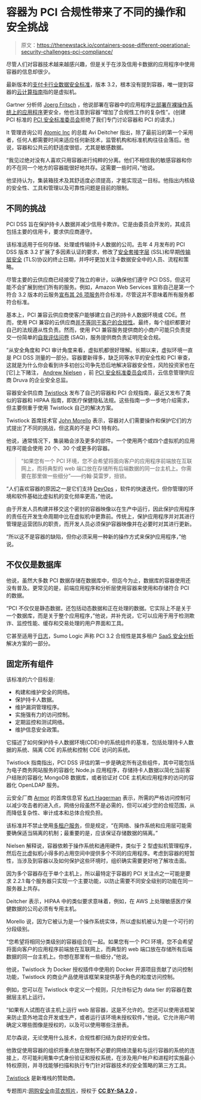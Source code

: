 # 容器为 PCI 合规性带来了不同的操作和安全挑战

> 原文：<https://thenewstack.io/containers-pose-different-operational-security-challenges-pci-compliance/>

尽管人们对容器技术越来越感兴趣，但是关于在涉及信用卡数据的应用程序中使用容器的信息却很少。

最新版本的[支付卡行业数据安全标准](https://en.wikipedia.org/wiki/Payment_Card_Industry_Data_Security_Standard)，版本 3.2，根本没有提到容器，唯一提到容器的[云计算指南](https://www.pcisecuritystandards.org/pdfs/PCI_DSS_v2_Cloud_Guidelines.pdf)指的是虚拟机。

Gartner 分析师 [Joerg Fritsch](http://blogs.gartner.com/joerg-fritsch) ，他说部署在容器中的应用程序[比部署在裸操作系统上的应用程序](http://blogs.gartner.com/joerg-fritsch/can-you-operationalize-docker-containers/)更安全，他也注意到容器“增加了合规性工作的复杂性”。(创建 PCI 标准的 [PCI 安全标准委员会](https://www.pcisecuritystandards.org/)拒绝了我们专门讨论容器和 PCI 的请求。)

It 管理咨询公司 [Atomic Inc](http://blog.atomicinc.com/) 的总裁 Avi Deitcher 指出，除了最前沿的第一个采用者，任何人都需要时间来适应任何新技术，监管机构和标准机构往往会落后。他说，容器和公共云的舒适度很低，尤其是敏感数据。

“我见过绝对没有人喜欢只用容器进行纯粹的分离。他们不相信我的敏感容器和你的不在同一个地方的容器能很好地共存。这需要一些时间，”他说。

他坚持认为，集装箱技术及其舒适度必须提高，才能实现这一目标。他指出内核级的安全性、工具和管理以及可靠性问题是目前的限制。

## 不同的挑战

PCI DSS 旨在保护持卡人数据并减少信用卡欺诈。它是由委员会开发的，其成员包括主要的信用卡，要求供应商遵守。

该标准适用于任何存储、处理或传输持卡人数据的公司。去年 4 月发布的 PCI DSS 版本 3.2 扩展了多因素认证的要求，修改了[安全套接字层](http://info.ssl.com/article.aspx?id=10241) (SSL)和早期[传输层安全](https://tools.ietf.org/html/rfc5246) (TLS)协议的终止日期，并呼吁更加关注卡数据安全中的人员、流程和策略。

尽管主要的云供应商已经接受了独立的审计，以确保他们遵守 PCI DSS，但这可能不会扩展到他们所有的服务。例如，Amazon Web Services 宣称自己是第一个符合 3.2 版本的云服务[宣布其 26 项服务](https://aws.amazon.com/blogs/security/aws-becomes-first-cloud-service-provider-to-adopt-new-pci-dss-3-2/)符合标准，尽管这并不意味着所有服务都符合标准。

基本上，PCI 兼容云供应商使客户能够建立自己的持卡人数据环境或 CDE。然而，使用 PCI 兼容的云供应商[并不等同于客户的合规性](http://searchcloudsecurity.techtarget.com/tip/How-does-Google-Cloud-Platform-affect-merchant-PCI-compliance)。最终，每个组织都要对自己的法规遵从性负责。然而，使用 PCI 兼容服务提供商的小商户可能只负责提交一份简单的[自我评估问卷](https://www.pcisecuritystandards.org/pci_security/completing_self_assessment) (SAQ)，服务提供商负责证明完全合规。

“从安全角度和 PCI 审计角度来看，虚拟机都很好理解。长期以来，虚拟环境一直是 PCI DSS 测量的一部分。容器要新得多，缺乏同等水平的安全性和 PCI 审查，这就是为什么你会看到许多初创公司争先恐后地解决容器安全性，风险投资家也在[它]上下赌注， [Andrew Nielsen](https://www.linkedin.com/in/anielsen/) ，前 [PCI 安全标准委员会](https://www.pcisecuritystandards.org/)成员，云信息管理供应商 Druva 的企业安全总监。

容器安全供应商 [Twistlock](https://www.paloaltonetworks.com/prisma/cloud) 发布了自己的容器和 PCI 合规指南，最近又发布了类似的容器和 HIPAA 指南，即医疗保健隐私法规。这些指南一步一步地介绍需求，但主要侧重于使用 Twistlock 自己的解决方案。

Twistlock 首席技术官 [John Morello](https://www.linkedin.com/in/john-morello/) 表示，容器对人们需要操作和保护它们的方式提出了不同的挑战，但这真的不是 PCI 特有的。

他说，通常情况下，集装箱会涉及更多的部件。一个使用两个或四个虚拟机的应用程序可能会使用 20 个、30 个或更多的容器。

> “如果您有一个 PCI 环境，您不会希望将面向客户的应用程序前端放在互联网上，而将典型的 web 端口放在存储所有后端数据的同一台主机上。你需要在那里做一些细分”——约翰·莫雷罗，扭锁。

“人们喜欢容器的原因之一是它们支持 [DevOps](/category/devops/) ，软件的快速迭代，但你管理的环境和软件基础比虚拟机的变化频率更高，”他说。

由于开发人员构建并移交这个密封的容器映像以在生产中运行，因此保护应用程序的责任在开发生命周期中比在虚拟机中更靠前。传统上，保护应用程序并对其进行管理是运营团队的职责，而开发人员必须保护容器映像并在必要时对其进行更新。

“所以这不是容器的缺陷，但你必须采用一种新的操作方式来保护应用程序，”他说。

## 不仅仅是数据库

他说，虽然大多数 PCI 数据存储在数据库中，但迄今为止，数据库的容器使用还没有普及。更常见的是，前端应用程序和分析层使用容器来使用和存储符合 PCI 的数据。

“PCI 不仅仅是静态数据，还包括动态数据和正在处理的数据。它实际上不是关于一个数据库，而是关于整个应用程序，”他说，并补充说，它可以应用于用于检测欺诈、监控性能、缓存和交易处理的用户界面和工具。

它甚至适用于[日志](https://www.pcicomplianceguide.org/security-logging-and-monitoring-pci-dss-requirement-10-why-all-the-fuss/)，Sumo Logic 声称 PCI 3.2 合规性是其多租户 [SaaS 安全分析](http://finance.yahoo.com/news/sumo-logic-delivers-industrys-first-140000394.html)解决方案的一部分。

## 固定所有组件

该标准的六个目标是:

*   构建和维护安全的网络。
*   保护持卡人数据。
*   维护漏洞管理程序。
*   实施强有力的访问控制。
*   定期监控和测试网络。
*   维护信息安全政策。

它描述了如何保护持卡人数据环境(CDE)中的系统组件的基准，包括处理持卡人数据的系统、隔离 CDE 的系统和控制 CDE 访问的系统。

Twistlock 指南指出，PCI DSS 评估的第一步是确定所有这些组件，其中可能包括为电子商务网站服务的容器化 Node.js 应用程序，存储持卡人数据以简化当前客户结账的容器化 MongoDB 数据库，或者验证对 CDE 主机和应用程序的访问的容器化 OpenLDAP 服务。

云安全厂商 [Armor](https://www.armor.com/) 的首席信息官 [Kurt Hagerman](https://twitter.com/KurtHagerman) 表示，所需的严格访问控制可以减少攻击者的进入点，网络分段虽然不是必需的，但可以减少您的合规范围，从而降低复杂性、审计成本和总体合规负担。

该标准并不禁止使用[多租户服务](http://info.townsendsecurity.com/bid/73683/Data-Protection-in-the-Cloud-PCI-DSS-Segmentation-Part-2)，但是规定，“在网络、操作系统和应用层可能需要确保适当隔离的机制；最重要的是，应该保证存储数据的隔离。”

Nielsen 解释说，容器依赖于操作系统和通用硬件，类似于 2 型虚拟机管理程序，然后在比虚拟机小得多的占用空间中提供多个不同的应用程序。考虑到容器的短暂性，当涉及到容器以及如何保护这些环境时，组织确实需要更好地了解攻击面。

因为多个容器存在于单个主机上，所以最特定于容器的 PCI 关注点之一可能是要求 2.2.1:每个服务器只实现一个主要功能，以防止需要不同安全级别的功能在同一服务器上共存。

Deitcher 表示，HIPAA 中的类似要求意味着，例如，在 AWS 上处理敏感医疗保健数据的公司必须有专用主机。

Morello 说，因为它被认为是一个操作系统实体，所以虚拟机被认为是一个可行的分段级别。

"您希望将相同分类级别的容器组合在一起。如果您有一个 PCI 环境，您不会希望将面向客户的应用程序前端放在互联网上，而典型的 web 端口放在存储所有后端数据的同一台主机上。你想在那里有一些细分，”他说。

他说，Twistlock 为 Docker 授权插件中使用的 Docker 开源项目贡献了访问控制功能，Twistlock 的商业产品使用该框架来提供基于角色的粒度访问控制。

例如，您可以在 Twistlock 中定义一个规则，只允许标记为 data tier 的容器在数据层主机上运行。

“如果有人试图在该主机上运行 web 层容器，这是不允许的。您还可以使用该框架来防止意外地混合开发或生产，或者运行该环境未授权软件，”他说。它允许用户明确定义哪些图像是授权的，以及可以使用哪些注册表。

尼尔森说，无论使用什么技术，合规性都归结为良好的安全性。

他敦促使用容器的组织将重点放在限制不必要的网络流量和与运行容器的系统的连接上，尽可能利用集中式身份验证和授权系统，在涉及用户帐户和进程时实施最小特权原则，并寻找能够扫描和执行专门针对容器技术的安全策略的第三方工具。

[Twistlock](https://www.paloaltonetworks.com/prisma/cloud) 是新堆栈的赞助商。

专题图片:[网购安全](https://www.flickr.com/photos/111692634@N04/11406965045/in/photolist-inZFi8-9PUh4s-nvKBxQ-7MYZnV-ctzBVm-neVHGf-9VxAFa-n5ofth-9HznR4-cJ7fPJ-qzuLYi-adRCJo-axoysW-7vEAbZ-nwu7fJ-cYzLnE-aNdY6e-5VaEyi-8yr1xJ-4DNeFh-cYzL6Y-7ySADh-cYzKNb-dT9uS4-92e5v5-nJtGcU-cYzKXL-cYzKA7-92e5wh-ctzyL7-oJNiUB-eP6jUk-cYzLw3-9VxBhR-cYzLGL-7AADC1-cYzKFo-dtsf7h-aNdBmZ-nwrLxy-aNdBfx-aNdAMt-DjFX3-aNdB14-neVySF-aNdATn-7ACaHB-9zF34Z-C51mm-aNdqYa)由[蓝衣照片](https://www.flickr.com/photos/111692634@N04/)，授权于 **[CC BY-SA 2.0](https://creativecommons.org/licenses/by/2.0/)** 。

<svg xmlns:xlink="http://www.w3.org/1999/xlink" viewBox="0 0 68 31" version="1.1"><title>Group</title> <desc>Created with Sketch.</desc></svg>